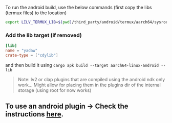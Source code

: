 To run the android build, use the below commands (first copy the libs (termux files) to the location)

```sh
export LILV_TERMUX_LIB=$(pwd)/third_party/android/termux/aarch64/sysroot/data/data/com.termux/files/usr/lib
```

### Add the lib target (if removed)

```toml
[lib]
name = "yadaw"
crate-type = ["cdylib"]
```

and then build it using 
`cargo apk build --target aarch64-linux-android --lib`

> Note: lv2 or clap plugins that are compiled using the android ndk only work... Might allow for placing them in the plugins dir of the internal storage (using root for now works)

## To use an android plugin -> Check the instructions [here](https://github.com/mlm-games/vitsel-clap/blob/master/README.md).